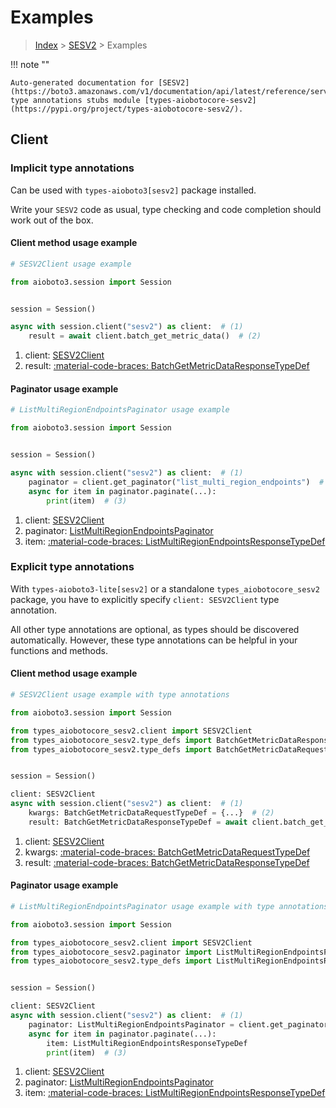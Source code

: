 # Examples

> [Index](../README.md) > [SESV2](./README.md) > Examples

!!! note ""

    Auto-generated documentation for [SESV2](https://boto3.amazonaws.com/v1/documentation/api/latest/reference/services/sesv2.html#sesv2)
    type annotations stubs module [types-aiobotocore-sesv2](https://pypi.org/project/types-aiobotocore-sesv2/).

## Client

### Implicit type annotations

Can be used with `types-aioboto3[sesv2]` package installed.

Write your `SESV2` code as usual,
type checking and code completion should work out of the box.



#### Client method usage example

```python
# SESV2Client usage example

from aioboto3.session import Session


session = Session()

async with session.client("sesv2") as client:  # (1)
    result = await client.batch_get_metric_data()  # (2)
```

1. client: [SESV2Client](./client.md)
2. result: [:material-code-braces: BatchGetMetricDataResponseTypeDef](./type_defs.md#batchgetmetricdataresponsetypedef)



#### Paginator usage example

```python
# ListMultiRegionEndpointsPaginator usage example

from aioboto3.session import Session


session = Session()

async with session.client("sesv2") as client:  # (1)
    paginator = client.get_paginator("list_multi_region_endpoints")  # (2)
    async for item in paginator.paginate(...):
        print(item)  # (3)
```

1. client: [SESV2Client](./client.md)
2. paginator: [ListMultiRegionEndpointsPaginator](./paginators.md#listmultiregionendpointspaginator)
3. item: [:material-code-braces: ListMultiRegionEndpointsResponseTypeDef](./type_defs.md#listmultiregionendpointsresponsetypedef)




### Explicit type annotations

With `types-aioboto3-lite[sesv2]`
or a standalone `types_aiobotocore_sesv2` package, you have to explicitly specify
`client: SESV2Client` type annotation.

All other type annotations are optional, as types should be discovered automatically.
However, these type annotations can be helpful in your functions and methods.


#### Client method usage example

```python
# SESV2Client usage example with type annotations

from aioboto3.session import Session

from types_aiobotocore_sesv2.client import SESV2Client
from types_aiobotocore_sesv2.type_defs import BatchGetMetricDataResponseTypeDef
from types_aiobotocore_sesv2.type_defs import BatchGetMetricDataRequestTypeDef


session = Session()

client: SESV2Client
async with session.client("sesv2") as client:  # (1)
    kwargs: BatchGetMetricDataRequestTypeDef = {...}  # (2)
    result: BatchGetMetricDataResponseTypeDef = await client.batch_get_metric_data(**kwargs)  # (3)
```

1. client: [SESV2Client](./client.md)
2. kwargs: [:material-code-braces: BatchGetMetricDataRequestTypeDef](./type_defs.md#batchgetmetricdatarequesttypedef)
3. result: [:material-code-braces: BatchGetMetricDataResponseTypeDef](./type_defs.md#batchgetmetricdataresponsetypedef)



#### Paginator usage example

```python
# ListMultiRegionEndpointsPaginator usage example with type annotations

from aioboto3.session import Session

from types_aiobotocore_sesv2.client import SESV2Client
from types_aiobotocore_sesv2.paginator import ListMultiRegionEndpointsPaginator
from types_aiobotocore_sesv2.type_defs import ListMultiRegionEndpointsResponseTypeDef


session = Session()

client: SESV2Client
async with session.client("sesv2") as client:  # (1)
    paginator: ListMultiRegionEndpointsPaginator = client.get_paginator("list_multi_region_endpoints")  # (2)
    async for item in paginator.paginate(...):
        item: ListMultiRegionEndpointsResponseTypeDef
        print(item)  # (3)
```

1. client: [SESV2Client](./client.md)
2. paginator: [ListMultiRegionEndpointsPaginator](./paginators.md#listmultiregionendpointspaginator)
3. item: [:material-code-braces: ListMultiRegionEndpointsResponseTypeDef](./type_defs.md#listmultiregionendpointsresponsetypedef)




